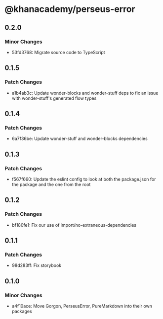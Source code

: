 # @khanacademy/perseus-error

## 0.2.0

### Minor Changes

-   53fd3768: Migrate source code to TypeScript

## 0.1.5

### Patch Changes

-   a1b4ab3c: Update wonder-blocks and wonder-stuff deps to fix an issue with wonder-stuff's generated flow types

## 0.1.4

### Patch Changes

-   6a7f36be: Update wonder-stuff and wonder-blocks dependencies

## 0.1.3

### Patch Changes

-   f567f660: Update the eslint config to look at both the package.json for the package and the one from the root

## 0.1.2

### Patch Changes

-   bf180fe1: Fix our use of import/no-extraneous-dependencies

## 0.1.1

### Patch Changes

-   98d283ff: Fix storybook

## 0.1.0

### Minor Changes

-   a4f10ace: Move Gorgon, PerseusError, PureMarkdown into their own packages
